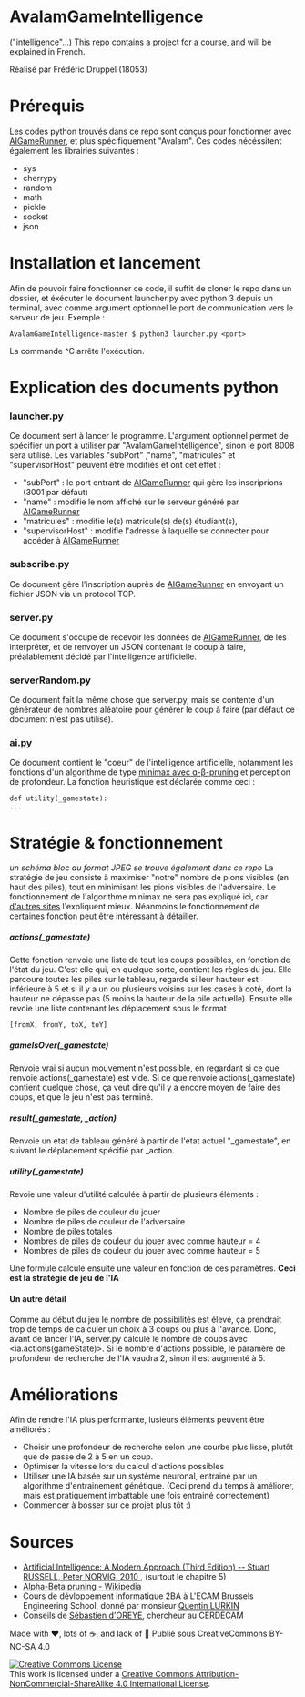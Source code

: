 # AvalamGameIntelligence
("intelligence"...)
This repo contains a project for a course, and will be explained in French.

Réalisé par Frédéric Druppel (18053)
# Prérequis 

Les codes python trouvés dans ce repo sont conçus pour fonctionner avec [AIGameRunner](https://github.com/ECAM-Brussels/AIGameRunner), et plus spécifiquement "Avalam".
Ces codes nécéssitent également les librairies suivantes :
- sys
- cherrypy
- random
- math
- pickle
- socket
- json

# Installation et lancement
Afin de pouvoir faire fonctionner ce code, il suffit de cloner le repo dans un dossier, et éxécuter le document launcher.py avec python 3 depuis un terminal, avec comme argument optionnel le port de communication vers le serveur de jeu.
Exemple : 
```
AvalamGameIntelligence-master $ python3 launcher.py <port>
```

La commande ^C arrête l'exécution.
# Explication des documents python

### launcher&#46;py <port>
Ce document sert à lancer le programme. L'argument <port> optionnel permet de spécifier un port à utiliser par  "AvalamGameIntelligence", sinon le port 8008 sera utilisé.
Les variables "subPort" ,"name", "matricules" et "supervisorHost" peuvent être modifiés et ont cet effet :
- "subPort" : le port entrant de [AIGameRunner](https://github.com/ECAM-Brussels/AIGameRunner) qui gère les inscriprions (3001 par défaut)
- "name" : modifie le nom affiché sur le serveur généré par [AIGameRunner](https://github.com/ECAM-Brussels/AIGameRunner)
- "matricules" : modifie le(s) matricule(s) de(s) étudiant(s), 
- "supervisorHost" : modifie l'adresse à laquelle se connecter pour accéder à [AIGameRunner](https://github.com/ECAM-Brussels/AIGameRunner)

### subscribe&#46;py
Ce document gère l'inscription auprès de [AIGameRunner](https://github.com/ECAM-Brussels/AIGameRunner) en envoyant un fichier JSON via un protocol TCP.

### server&#46;py
Ce document s'occupe de recevoir les données de [AIGameRunner](https://github.com/ECAM-Brussels/AIGameRunner), de les interpréter, et de renvoyer un JSON contenant le cooup à faire, préalablement décidé par l'intelligence artificielle.
### serverRandom&#46;py
Ce document fait la même chose que server&#46;py, mais se contente d'un générateur de nombres aléatoire pour générer le coup à faire (par défaut ce document n'est pas utilisé).
### ai&#46;py
Ce document contient le "coeur" de l'intelligence artificielle, notamment les fonctions d'un algorithme de type [minimax avec ɑ-β-pruning](https://en.wikipedia.org/wiki/Alpha–beta_pruning) et perception de profondeur. La fonction heuristique est déclarée comme ceci :
```
def utility(_gamestate):
...
```

# Stratégie & fonctionnement
*un schéma bloc au format JPEG se trouve également dans ce repo*
La stratégie de jeu consiste à maximiser "notre" nombre de pions visibles (en haut des piles), tout en minimisant les pions visibles de l'adversaire.
Le fonctionnement de l'algorithme minimax ne sera pas expliqué ici, car [d'autres sites](https://en.wikipedia.org/wiki/Alpha–beta_pruning) l'expliquent mieux. Néanmoins le fonctionnement de certaines fonction peut être intéressant à détailler.
##### actions(_gamestate)
Cette fonction renvoie une liste de tout les coups possibles, en fonction de l'état du jeu. C'est elle qui, en quelque sorte, contient les règles du jeu. 
Elle parcoure toutes les piles sur le tableau, regarde si leur hauteur est inférieure à 5 et si il y a un ou plusieurs voisins sur les cases à coté, dont la hauteur ne dépasse pas (5 moins la hauteur de la pile actuelle).
Ensuite elle revoie une liste contenant les déplacement sous le format
```
[fromX, fromY, toX, toY]
```
##### gameIsOver(_gamestate)
Renvoie vrai si aucun mouvement n'est possible, en regardant si ce que renvoie actions(_gamestate) est vide. Si ce que renvoie actions(_gamestate) contient quelque chose, ça veut dire qu'il y a encore moyen de faire des coups, et que le jeu n'est pas terminé.

##### result(_gamestate, _action)
Renvoie un état de tableau généré à partir de l'état actuel "_gamestate", en suivant le déplacement spécifié par _action.

##### utility(_gamestate)
Revoie une valeur d'utilité calculée à partir de plusieurs éléments :
- Nombre de piles de couleur du jouer
- Nombre de piles de couleur de l'adversaire
- Nombre de piles totales
- Nombres de piles de couleur du jouer avec comme hauteur = 4
- Nombres de piles de couleur du jouer avec comme hauteur = 5

Une formule calcule ensuite une valeur en fonction de ces paramètres.
__Ceci est la stratégie de jeu de l'IA__

#### Un autre détail
Comme au début du jeu le nombre de possibilités est élevé, ça prendrait trop de temps de calculer un choix à 3 coups ou plus à l'avance. Donc, avant de lancer l'IA, server&#46;py calcule le nombre de coups avec <ia&#46;actions(gameState)>. Si le nombre d'actions possible, le paramère de profondeur de recherche de l'IA vaudra 2, sinon il est augmenté à 5.

# Améliorations
Afin de rendre l'IA plus performante, lusieurs éléments peuvent être améliorés :
- Choisir une profondeur de recherche selon une courbe plus lisse, plutôt que de passe de 2 à 5 en un coup.
- Optimiser la vitesse lors du calcul d'actions possibles
- Utiliser une IA basée sur un système neuronal, entrainé par un algorithme d'entrainement génétique. (Ceci prend du temps à améliorer, mais est pratiquement imbattable une fois entrainé correctement)
- Commencer à bosser sur ce projet plus tôt :)


# Sources

- [Artificial Intelligence: A Modern Approach (Third Edition) -- Stuart RUSSELL, Peter NORVIG, 2010 ](http://aima.cs.berkeley.edu), (surtout le chapitre 5)
- [Alpha-Beta pruning - Wikipedia](https://en.wikipedia.org/wiki/Alpha–beta_pruning)
- Cours de dévloppement informatique 2BA à L'ECAM Brussels Engineering School, donné par monsieur [Quentin LURKIN](https://www.linkedin.com/in/qlurkin/)
- Conseils de [Sébastien d'OREYE](https://www.linkedin.com/in/sébastien-d-oreye-716283a8/), chercheur au CERDECAM

Made with ❤️, lots of ☕️, and lack of  🛌
Publié sous CreativeCommons BY-NC-SA 4.0

<a rel="license" href="http://creativecommons.org/licenses/by-nc-sa/4.0/"><img alt="Creative Commons License" style="border-width:0" src="https://i.creativecommons.org/l/by-nc-sa/4.0/88x31.png" /></a><br />This work is licensed under a <a rel="license" href="http://creativecommons.org/licenses/by-nc-sa/4.0/">Creative Commons Attribution-NonCommercial-ShareAlike 4.0 International License</a>.
